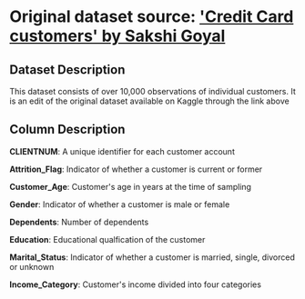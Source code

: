 # Original dataset source: ['Credit Card customers' by Sakshi Goyal](https://www.kaggle.com/datasets/sakshigoyal7/credit-card-customers)

## Dataset Description

This dataset consists of over 10,000 observations of individual customers. It is an edit of the original dataset available on Kaggle through the link above

## Column Description

**CLIENTNUM**: A unique identifier for each customer account

**Attrition_Flag**: Indicator of whether a customer is current or former

**Customer_Age**: Customer's age in years at the time of sampling

**Gender**: Indicator of whether a customer is male or female

**Dependents**: Number of dependents

**Education**: Educational qualfication of the customer

**Marital_Status**: Indicator of whether a customer is married, single, divorced or unknown

**Income_Category**: Customer's income divided into four categories
